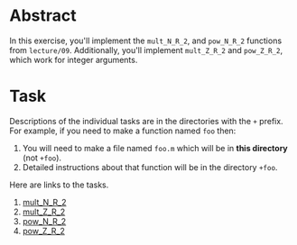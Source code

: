 
# Abstract

In this exercise, you'll implement the `mult_N_R_2`, and `pow_N_R_2` functions from `lecture/09`.
Additionally, you'll implement `mult_Z_R_2` and `pow_Z_R_2`, which work for integer arguments.


# Task

Descriptions of the individual tasks are in the directories with the `+` prefix.
For example, if you need to make a function named `foo` then:

1. You will need to make a file named `foo.m` which will be in **this directory** (not `+foo`).
1. Detailed instructions about that function will be in the directory `+foo`.

Here are links to the tasks.

1. [mult_N_R_2](+mult_N_R_2)
1. [mult_Z_R_2](+mult_Z_R_2)
1. [pow_N_R_2](+pow_N_R_2)
1. [pow_Z_R_2](+pow_Z_R_2)

